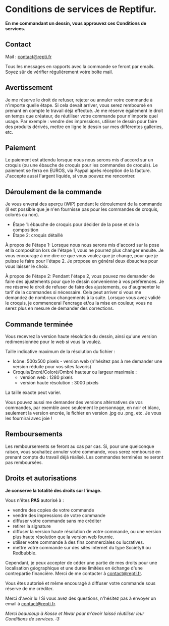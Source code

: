 Conditions de services de Reptifur.
===================================

**En me commandant un dessin, vous approuvez ces Conditions de services.**


Contact
-------

Mail : [contact@repti.fr](mailto:contact@repti.fr)

Tous les messages en rapports avec la commande se feront par emails.
Soyez sûr de vérifier régulièrement votre boîte mail.

Avertissement
-------------

Je me réserve le droit de refuser, rejeter ou annuler votre commande à n'importe quelle étape.
Si cela devait arriver, vous serez remboursé en prenant en compte le travail déjà effectué.
Je me réserve également le droit en temps que créateur, de réutiliser votre commande pour n'importe quel usage.
Par exemple : vendre des impressions, utiliser le dessin pour faire des produits dérivés, mettre en ligne le dessin sur mes différentes galleries, etc.


Paiement
--------

Le paiement est attendu lorsque nous nous serons mis d'accord sur un croquis (ou une ébauche de croquis pour les commandes de croquis).
Le paiement se ferra en EUROS, via Paypal après réception de la facture. J'accepte aussi l'argent liquide, si vous pouvez me rencontrer.


Déroulement de la commande
--------------------------

Je vous enverai des aperçu (WIP) pendant le déroulement de la commande (il est possible que je n'en fournisse pas pour les commandes de croquis, colorés ou non).

* Étape 1: ébauche de croquis pour décider de la pose et de la composition
* Étape 2: croquis détaillé

À propos de l'étape 1: Lorsque nous nous serons mis d'accord sur la pose et la composition lors de l'étape 1, vous ne pourrez plus changer ensuite.
Je vous encourage à me dire ce que vous voulez que je change, pour que je puisse le faire pour l'étape 2.
Je propose en général deux ébauches pour vous laisser le choix.

À propos de l'étape 2: Pendant l'étape 2, vous pouvez me demander de faire des ajustements pour que le dessin convenienne à vos préférences.
Je me réserve le droit de refuser de faire des ajustements, ou d'augmenter le tarif de la commandes si nécessaire.
Cela peut arriver si vous me demandez de nombreux changements à la suite.
Lorsque vous avez validé le croquis, je commencerai l'encrage et/ou la mise en couleur, vous ne serez plus en mesure de demander des corrections.


Commande terminée
-----------------

Vous recevrez la version haute résolution du dessin, ainsi qu'une version redimensionnée pour le web si vous la voulez.

Taille indicative maximum de la résolution du fichier :

* Icône: 500x500 pixels - version web (n'hésitez pas à me demander une version réduite pour vos sites favoris)
* Croquis/Encré/Coloré/Ombré hauteur ou largeur maximale :
    * version web : 1280 pixels 
    * version haute résolution : 3000 pixels

La taille exacte peut varier.

Vous pouvez aussi me demander des versions altérnatives de vos commandes, par exemble avec seulement le personnage, en noir et blanc, seulement la version encrée, le fichier en version .jpg ou .png, etc.
Je vous les fournirai avec joie !


Remboursements
--------------

Les remboursements se feront au cas par cas.
Si, pour une quelconque raison, vous souhaitez annuler votre commande, vous serez remboursé en prenant compte du travail déjà réalisé.
Les commandes terminées ne seront pas remboursées.


Droits et autorisations
-----------------------

**Je conserve la totalité des droits sur l'image.** 

Vous n'êtes **PAS** autorisé à :

* vendre des copies de votre commande
* vendre des impressions de votre commande
* diffuser votre commande sans me créditer
* retirer la signature
* diffuser la version haute résolution de votre commande, ou une version plus haute résolution que la version web fournie.
* utiliser votre commande à des fins commerciales ou lucratives.
* mettre votre commande sur des sites internet du type Society6 ou Redbubble.

Cependant, je peux accepter de céder une partie de mes droits pour une localisation géographique et une durée limitées en échange d'une contrepartie financière. Merci de me contacter à [contact@repti.fr](mailto:contact@repti.fr).

Vous êtes autorisé et même encouragé à diffuser votre commande sous réserve de me créditer.

Merci d'avoir lu ! Si vous avez des questions, n'hésitez pas à envoyer un email à [contact@repti.fr](mailto:contact@repti.fr).

_Merci beaucoup à Kosse et Nwar pour m'avoir laissé réutiliser leur Conditions de services. :3_
